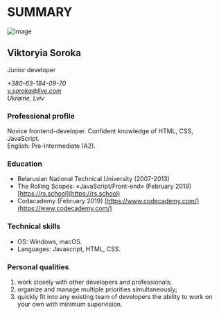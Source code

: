 # **SUMMARY** #

![image](https://www.ateamindia.com/wp-content/uploads/2018/10/JavaScript-1.jpg)

## Viktoryia Soroka ##

Junior developer

*+380-63-184-09-70*  
*v.soroka@live.com*  
*Ukraine, Lviv*

### **Professional profile** ###

Novice frontend-developer. Confident knowledge of HTML, CSS, JavaScript.  
English: Pre-Intermediate (A2).  

### **Education** ###

- Belarusian National Technical University (2007-2013)
- The Rolling Scopes: «JavaScript/Front-end» (February 2019)
[https://rs.school](https://rs.school)  
- Codacademy (February 2019)
[https://www.codecademy.com/](https://www.codecademy.com/)  

### **Technical skills** ###

- OS: Windows, macOS.
- Languages: Javascript, HTML, CSS.  

### **Personal qualities** ###

1. work closely with other developers and professionals;
2. organize and manage multiple priorities simultaneously;  
3. quickly fit into any existing team of developers the ability to work on your own with minimum supervision.
